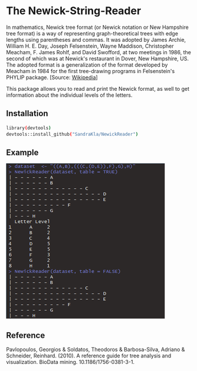 # The Newick-String-Reader

In mathematics, Newick tree format (or Newick notation or New Hampshire tree format) is a way of representing graph-theoretical trees with edge lengths using parentheses and commas. It was adopted by James Archie, William H. E. Day, Joseph Felsenstein, Wayne Maddison, Christopher Meacham, F. James Rohlf, and David Swofford, at two meetings in 1986, the second of which was at Newick's restaurant in Dover, New Hampshire, US. The adopted format is a generalization of the format developed by Meacham in 1984 for the first tree-drawing programs in Felsenstein's PHYLIP package. [Source: [Wikipedia](https://en.wikipedia.org/wiki/Newick_format)]

This package allows you to read and print the Newick format, as well to get information about the individual levels of the letters.

## Installation

```bash
library(devtools)
devtools::install_github("SandraKla/NewickReader")
```

## Example

![Web app](man/figures/figure.png)

## Reference

Pavlopoulos, Georgios & Soldatos, Theodoros & Barbosa-Silva, Adriano & Schneider, Reinhard. (2010). A reference guide for tree analysis and visualization. BioData mining. 10.1186/1756-0381-3-1. 
